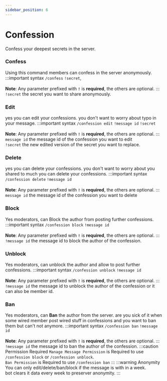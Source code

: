 ```yaml
---
sidebar_position: 6
---
```


# Confession
Confess your deepest secrets in the server.
### Confess
Using this command members can confess in the server anonymously.
:::important syntax
`/confess` `!secret`,<br/><br/>
**Note**: Any parameter prefixed with **`!`** is **required**, the others are optional. 
:::
`!secret` the secret you want to share anonymously.
### Edit
yes you can edit your confessions. you don't want to worry about typo in your message.
:::important syntax
`/confession edit` `!message id` `!secret`<br/><br/>
**Note**: Any parameter prefixed with **`!`** is **required**, the others are optional. 
:::
`message id` the message id of the confession you want to edit<br/>
`!secret` the new edited version of the secret you want to replace.
### Delete
yes you can delete your confessions. you don't want to worry about you shared to much you can delete your confessions. 
:::important syntax
`/confession delete` `!message id`<br/><br/>
**Note**: Any parameter prefixed with **`!`** is **required**, the others are optional. 
:::
`message id` the message id of the confession you want to delete<br/>

### Block
Yes moderators, can Block the author from posting further confessions.
:::important syntax
`/confession block` `!message id`<br/><br/>
**Note**: Any parameter prefixed with **`!`** is **required**, the others are optional. 
:::
`!message id` the message id to block the author of the confession.
### Unblock
Yes moderators, can unblock the author and allow to post further confessions.
:::important syntax
`/confession unblock` `!message id`<br/><br/>
**Note**: Any parameter prefixed with **`!`** is **required**, the others are optional. 
:::
`!message id` the message id to unblock the author of the confession or it can also be member id.
### Ban
Yes moderators, can **Ban** the author from the server. are you sick of it when some wired member post wired stuff in confessions and you want to ban them but can't not anymore.
:::important syntax
`/confession ban` `!message id`<br/><br/>
**Note**: Any parameter prefixed with **`!`** is **required**, the others are optional. 
:::
`!message id` the message id to ban the author of the confession.
:::caution Permission Required
`Manage Message Permission` is Required to use `/confession block` or `/confession unblock`.<br/>
`Ban Permission` is Required to use `/confession ban`
:::
:::warning Anonymity
You can only edit/delete/ban/block if the message is with in a week.<br/>
bot clears it data every week to preserver anonymity.
:::